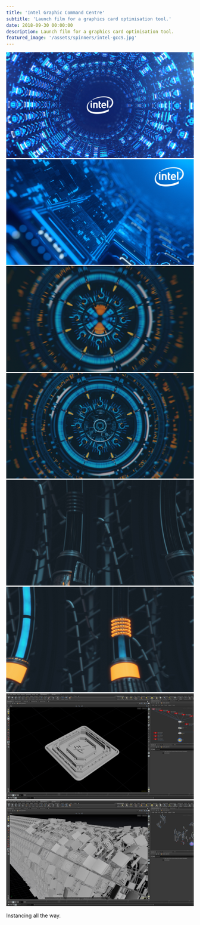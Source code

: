 ```yaml
---
title: 'Intel Graphic Command Centre'
subtitle: 'Launch film for a graphics card optimisation tool.'
date: 2018-09-30 00:00:00
description: Launch film for a graphics card optimisation tool.
featured_image: '/assets/spinners/intel-gcc9.jpg'
---
```


<div class="gallery" data-columns="2">
	<img src="/assets/spinners/intel-gcc9.jpg">
	<img src="/assets/spinners/intel-gcc4.jpg">
</div>

<div class="gallery" data-columns="2">
	<img src="/assets/spinners/intel-gcc5.jpg">
	<img src="/assets/spinners/intel-gcc6.jpg">		
	<img src="/assets/spinners/intel-gcc7.jpg">
	<img src="/assets/spinners/intel-gcc8.jpg">	
	<img src="/assets/spinners/intel-gcc-wires_01.jpg">
	<img src="/assets/spinners/intel-gcc-wires_02.jpg">		
</div>

Instancing all the way.